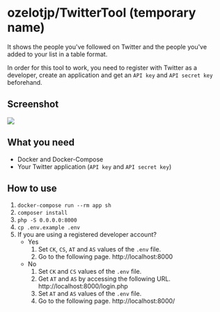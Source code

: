 # ozelotjp/TwitterTool (temporary name)

It shows the people you've followed on Twitter and the people you've added to your list in a table format.

In order for this tool to work, you need to register with Twitter as a developer, create an application and get an `API key` and `API secret key` beforehand.

## Screenshot

![](https://i.imgur.com/TF5eMPP.png)

## What you need

- Docker and Docker-Compose
- Your Twitter application (`API key` and `API secret key`)

## How to use

1. `docker-compose run --rm app sh`
2. `composer install`
3. `php -S 0.0.0.0:8000`
4. `cp .env.example .env`
5. If you are using a registered developer account?
    - Yes
        1. Set `CK`, `CS`, `AT` and `AS` values of the `.env` file.
        2. Go to the following page.
        http://localhost:8000
    - No
        1. Set `CK` and `CS` values of the `.env` file.
        2. Get `AT` and `AS` by accessing the following URL.
        http://localhost:8000/login.php
        3. Set `AT` and `AS` values of the `.env` file.
        4. Go to the following page.
        http://localhost:8000/
